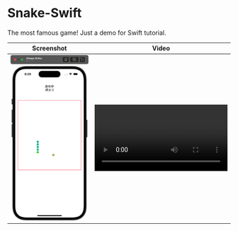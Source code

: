 # Snake-Swift

The most famous game! Just a demo for Swift tutorial.

| Screenshot                                          | Video               |
| --------------------------------------------------- | ------------------- |
| <img src="info/shot_2424.png" style="zoom:170%;" /> | ![](info/video.mp4) |



